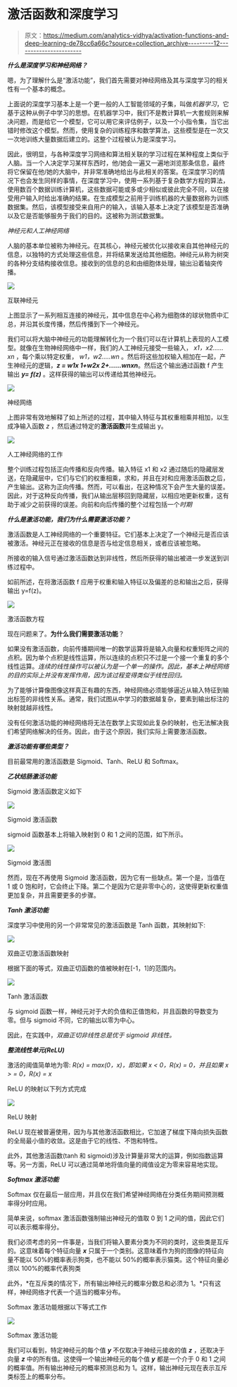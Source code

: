 # 激活函数和深度学习

> 原文：<https://medium.com/analytics-vidhya/activation-functions-and-deep-learning-de78cc6a66c?source=collection_archive---------12----------------------->

***什么是深度学习和神经网络？***

嗯，为了理解什么是“激活功能”，我们首先需要对神经网络及其与深度学习的相关性有一个基本的概念。

上面说的深度学习基本上是一个更一般的人工智能领域的子集，叫做*机器学习*，它基于这种从例子中学习的思想。在机器学习中，我们不是教计算机一大套规则来解决问题，而是给它一个模型，它可以用它来评估例子，以及一个小指令集，当它出错时修改这个模型。然而，使用复杂的训练程序和数学算法，这些模型是在一次又一次地训练大量数据后建立的。这整个过程被认为是深度学习。

因此，很明显，与各种深度学习网络和算法相关联的学习过程在某种程度上类似于人脑。当一个人决定学习某样东西时，他/她会一遍又一遍地浏览那条信息，最终将它保留在他/她的大脑中，并非常准确地给出与此相关的答案。在深度学习的情况下也会发生同样的事情，在深度学习中，使用一系列基于复杂数学方程的算法，使用数百个数据训练计算机，这些数据可能或多或少相似或彼此完全不同，以在接受用户输入时给出准确的结果。在生成模型之前用于训练机器的大量数据称为训练数据集。然后，该模型接受来自用户的输入，该输入基本上决定了该模型是否准确以及它是否能够服务于我们的目的。这被称为测试数据集。

*神经元和人工神经网络*

人脑的基本单位被称为神经元。在其核心，神经元被优化以接收来自其他神经元的信息，以独特的方式处理这些信息，并将结果发送给其他细胞。神经元从称为树突的各种分支结构接收信息。接收到的信息的总和由细胞体处理，输出沿着轴突传播。

![](img/974fb853b6f2076e51ca156bcc162445.png)

互联神经元

上图显示了一系列相互连接的神经元，其中信息在中心称为细胞体的球状物质中汇总，并沿其长度传播，然后传播到下一个神经元。

我们可以将大脑中神经元的功能理解转化为一个我们可以在计算机上表现的人工模型。就像在生物神经网络中一样，我们的人工神经元接受一些输入， *x1，x2……xn* ，每个乘以特定权重， *w1，w2…..wn* 。然后将这些加权输入相加在一起，产生神经元的逻辑，***z = w1x 1+w2x 2+……wnxn***。然后这个输出通过函数 f 产生输出 ***y= f(z)*** 。这样获得的输出可以传递给其他神经元。

![](img/26f1a0603588fbf12362259ef11d8dfb.png)

神经网络

上图非常有效地解释了如上所述的过程，其中输入特征与其权重相乘并相加，以生成净输入函数 *z* ，然后通过特定的**激活函数**并生成输出 y。

![](img/4c44c3ec07dbbc23b79d5feed0ac753b.png)

人工神经网络的工作

整个训练过程包括正向传播和反向传播。输入特征 x1 和 x2 通过随后的隐藏层发送，在隐藏层中，它们与它们的权重相乘，求和，并且在对和应用激活函数之后，产生输出。这称为正向传播。然而，可以看出，在这种情况下会产生大量的误差。因此，对于这种反向传播，我们从输出层移回到隐藏层，以相应地更新权重，这有助于减少之前获得的误差。向前和向后传播的整个过程包括一个*时期*

***什么是激活功能，我们为什么需要激活功能？***

激活函数是人工神经网络的一个重要特征。它们基本上决定了一个神经元是否应该被激活。神经元正在接收的信息是否与给定信息相关，或者应该被忽略。

所接收的输入信号通过激活函数达到非线性，然后所获得的输出被进一步发送到训练过程中。

如前所述，在将激活函数 f 应用于权重和输入特征以及偏差的总和输出之后，获得输出 y=f(z)。

![](img/39f1a4e14fc8fd52f6c73e474663ab96.png)

激活函数方程

现在问题来了。**为什么我们需要激活功能**？

如果没有激活函数，向前传播期间唯一的数学运算将是输入向量和权重矩阵之间的点积。因为单个点积是线性运算，所以连续的点积只不过是一个接一个重复的多个线性运算。*连续的线性操作可以被认为是一个单一的操作。因此，基本上神经网络的目的实际上并没有发挥作用，因为该过程变得类似于线性回归。*

为了能够计算像图像这样真正有趣的东西，神经网络必须能够逼近从输入特征到输出标签的非线性关系。通常，我们试图从中学习的数据越复杂，要素到输出标注的映射就越非线性。

没有任何激活功能的神经网络将无法在数学上实现如此复杂的映射，也无法解决我们希望网络解决的任务。因此，由于这个原因，我们实际上需要激活函数。

***激活功能有哪些类型？***

目前最常用的激活函数是 Sigmoid、Tanh、ReLU 和 Softmax。

***乙状结肠激活功能***

Sigmoid 激活函数定义如下

![](img/9f1a7a0ab728c3b32104153102e62a2f.png)

Sigmoid 激活函数

sigmoid 函数基本上将输入映射到 0 和 1 之间的范围，如下所示。

![](img/bf7684c8717eb0567d803040974732e0.png)

Sigmoid 激活图

然而，现在不再使用 Sigmoid 激活函数，因为它有一些缺点。第一个是，当值在 1 或 0 饱和时，它会终止下降。第二个是因为它是非零中心的，这使得更新权重值更加复杂，并且需要更多的步骤。

***Tanh 激活功能***

深度学习中使用的另一个非常常见的激活函数是 Tanh 函数，其映射如下:

![](img/76ccdd61c73aed7b62915645e4b73ef5.png)

双曲正切激活函数映射

根据下面的等式，双曲正切函数的值被映射在[-1，1]的范围内。

![](img/96e4925d3be60e956960b2be209f6c9a.png)

Tanh 激活函数

与 sigmoid 函数一样，神经元对于大的负值和正值饱和，并且函数的导数变为零。但与 sigmoid 不同，它的输出以零为中心。

因此，在实践中，*双曲正切非线性总是优于 sigmoid 非线性。*

***整流线性单元(ReLU)***

激活的阈值简单地为零: *R(x) = max(0，x)，即如果 x < 0，R(x) = 0，并且如果 x > = 0，R(x) = x*

ReLU 的映射以下列方式完成

![](img/3c43734d2a0bd12ed9b5263aaab27305.png)

ReLU 映射

ReLU 现在被普遍使用，因为与其他激活函数相比，它加速了梯度下降向损失函数的全局最小值的收敛。这是由于它的线性、不饱和特性。

此外，其他激活函数(tanh 和 sigmoid)涉及计算量非常大的运算，例如指数运算等。另一方面，ReLU 可以通过简单地将值向量的阈值设定为零来容易地实现。

***Softmax 激活功能***

Softmax 仅在最后一层应用，并且仅在我们希望神经网络在分类任务期间预测概率得分时应用。

简单来说，softmax 激活函数强制输出神经元的值取 0 到 1 之间的值，因此它们可以表示概率得分。

我们必须考虑的另一件事是，当我们将输入要素分类为不同的类时，这些类是互斥的。这意味着每个特征向量 ***x*** 只属于一个类别。这意味着作为狗的图像的特征向量不能以 50%的概率表示狗类，也不能以 50%的概率表示猫类。这个特征向量必须以 100%的概率代表狗类

此外，*在互斥类的情况下，所有输出神经元的概率分数总和必须为 1。*只有这样，神经网络才代表一个适当的概率分布。

Softmax 激活功能根据以下等式工作

![](img/11a0fd1e9024ee09e7d2d05c2f495f83.png)

Softmax 激活功能

我们可以看到，特定神经元的每个值 ***y*** 不仅取决于神经元接收的值 ***z*** ，还取决于向量 ***z*** 中的所有值。这使得一个输出神经元的每个值 ***y*** 都是一个介于 0 和 1 之间的概率值。所有输出神经元的概率预测总和为 1。这样，输出神经元现在表示互斥类标签上的概率分布。
